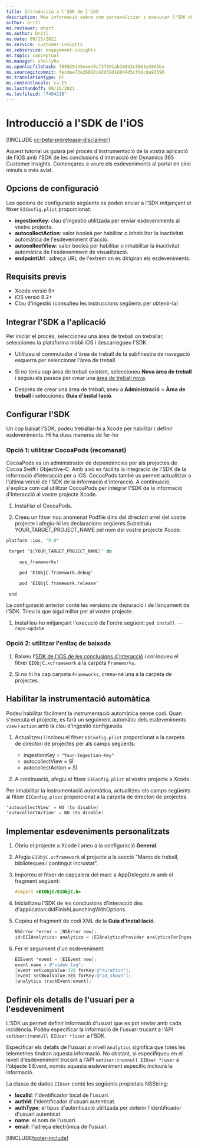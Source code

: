 ```yaml
---
title: Introducció a l'SDK de l'iOS
description: Més informació sobre com personalitzar i executar l'SDK de l'iOS
author: britl
ms.reviewer: mhart
ms.author: britl
ms.date: 09/15/2021
ms.service: customer-insights
ms.subservice: engagement-insights
ms.topic: conceptual
ms.manager: shellyha
ms.openlocfilehash: f05929435eeee9cf3f891ab18842c5861e39d5ba
ms.sourcegitcommit: fecdee73e26816c42d39d160d4d5cfb6c8a91596
ms.translationtype: HT
ms.contentlocale: ca-ES
ms.lasthandoff: 09/15/2021
ms.locfileid: "7494218"
---
```

# <a name="get-started-with-the-ios-sdk"></a>Introducció a l'SDK de l'iOS

[!INCLUDE [cc-beta-prerelease-disclaimer](includes/cc-beta-prerelease-disclaimer.md)]

Aquest tutorial us guiarà pel procés d'instrumentació de la vostra aplicació de l'iOS amb l'SDK de les conclusions d'interacció del Dynamics 365 Customer Insights. Començareu a veure els esdeveniments al portal en cinc minuts o més aviat.

## <a name="configuration-options"></a>Opcions de configuració

Les opcions de configuració següents es poden enviar a l'SDK mitjançant el fitxer `EIConfig.plist` proporcionat:

- **ingestionKey**: clau d'ingestió utilitzada per enviar esdeveniments al vostre projecte.
- **autocollectAction**: valor booleà per habilitar o inhabilitar la inactivitat automàtica de l'esdeveniment d'acció.
- **autocollectView**: valor booleà per habilitar o inhabilitar la inactivitat automàtica de l'esdeveniment de visualització.
- **endpointUrl** : adreça URL de l'extrem on es dirigiran els esdeveniments.

## <a name="prerequisites"></a>Requisits previs

- Xcode versió 9+
- iOS versió 8.2+
- Clau d'ingestió (consulteu les instruccions següents per obtenir-la)

## <a name="integrate-the-sdk-into-your-application"></a>Integrar l'SDK a l'aplicació

Per iniciar el procés, seleccioneu una àrea de treball on treballar, seleccioneu la plataforma mòbil iOS i descarregueu l'SDK.

- Utilitzeu el commutador d'àrea de treball de la subfinestra de navegació esquerra per seleccionar l'àrea de treball.

- Si no teniu cap àrea de treball existent, seleccioneu **Nova àrea de treball** i seguiu els passos per crear una [àrea de treball nova](create-workspace.md).

- Després de crear una àrea de treball, aneu a **Administració** > **Àrea de treball** i seleccioneu **Guia d'instal·lació**.

## <a name="configure-the-sdk"></a>Configurar l'SDK

Un cop baixat l'SDK, podeu treballar-hi a Xcode per habilitar i definir esdeveniments. Hi ha dues maneres de fer-ho

### <a name="option-1-using-cocoapods-recommended"></a>Opció 1: utilitzar CocoaPods (recomanat)
CocoaPods es un administrador de dependències per als projectes de Cocoa Swift i Objective-C. Amb això es facilita la integració de l'SDK de la informació d'interacció per a iOS. CocoaPods també us permet actualitzar a l'última versió de l'SDK de la informació d'interacció. A continuació, s'explica com cal utilitzar CocoaPods per integrar l'SDK de la informació d'interacció al vostre projecte Xcode. 

1. Instal·lar el CocoaPods. 

1. Creeu un fitxer nou anomenat Podfile dins del directori arrel del vostre projecte i afegiu-hi les declaracions següents.Substituïu YOUR_TARGET_PROJECT_NAME pel nom del vostre projecte Xcode. 
```objectivec
platform :ios, '9.0'  

 target '${YOUR_TARGET_PROJECT_NAME}' do 

     use_frameworks!   

     pod 'EIObjC.framework.debug' 

     pod 'EIObjC.framework.release' 

 end 
```
La configuració anterior conté les versions de depuració i de llançament de l'SDK. Trieu la que sigui millor per al vostre projecte.

1. Instal·leu-ho mitjançant l'execució de l'ordre següent: `pod install --repo-update `

### <a name="option-2-using-download-link"></a>Opció 2: utilitzar l'enllaç de baixada

1. Baixeu l'[SDK de l'iOS de les conclusions d'interacció](https://download.pi.dynamics.com/sdk/EI-SDKs/ei-ios-sdk.zip) i col·loqueu el fitxer `EIObjC.xcframework` a la carpeta `Frameworks`.

1. Si no hi ha cap carpeta `Frameworks`, creeu-ne una a la carpeta de projectes.

## <a name="enable-auto-instrumentation"></a>Habilitar la instrumentació automàtica
 
Podeu habilitar fàcilment la instrumentació automàtica sense codi. Quan s'executa el projecte, es farà un seguiment automàtic dels esdeveniments `view` i `action` amb la clau d'ingestió configurada. 

1. Actualitzeu i incloeu el fitxer `EIConfig.plist` proporcionat a la carpeta de directori de projectes per als camps següents:
    - ingestionKey = `"Your-Ingestion-Key"`
    - autocollectView = SÍ
    - autocollectAction = SÍ

2. A continuació, afegiu el fitxer `EIConfig.plist` al vostre projecte a Xcode. 



Per inhabilitar la instrumentació automàtica, actualitzeu els camps següents al fitxer `EIConfig.plist` proporcionat a la carpeta de directori de projectes. 

```objectivec
'autocollectView' = NO (to disable)
'autocollectAction' = NO (to disable)
```


## <a name="implement-custom-events"></a>Implementar esdeveniments personalitzats

1. Obriu el projecte a Xcode i aneu a la configuració **General**. 
1. Afegiu `EIObjC.xcframework` al projecte a la secció "Marcs de treball, biblioteques i contingut incrustat".

1. Importeu el fitxer de capçalera del marc a AppDelegate.m amb el fragment següent:

    ```objectivec
    #import <EIObjC/EIObjC.h>
    ```

1. Inicialitzeu l'SDK de les conclusions d'interacció des d'application:didFinishLaunchingWithOptions.
1. Copieu el fragment de codi XML de la **Guia d'instal·lació**.

    ```objectivec
    NSError *error = [NSError new];
    id<EIIAnalytics> analytics = [EIAnalyticsProvider analyticsForIngestionKey:nil error:&error];
    ```

1. Fer el seguiment d'un esdeveniment:

    ```objectivec
    EIEvent *event = [EIEvent new];
    event.name = @"video.log";
    [event setLongValue:320 forKey:@"duration"];
    [event setBoolValue:YES forKey:@"ad_shown"];
    [analytics trackEvent:event];
    ```

## <a name="set-user-details-for-your-event"></a>Definir els detalls de l'usuari per a l'esdeveniment

L'SDK us permet definir informació d'usuari que es pot enviar amb cada incidència. Podeu especificar la informació de l'usuari trucant a l'API `setUser:(nonnull EIUser *)user` a l'SDK.

Especificar els detalls de l'usuari al nivell `Analytics` significa que totes les telemetries tindran aquesta informació. No obstant, si especifiqueu en el nivell d'esdeveniment trucant a l'API `setUser:(nonnull EIUser *)user` a l'objecte EIEvent, només aquesta esdeveniment específic inclourà la informació.

La classe de dades `EIUser` conté les següents propietats NSString:

- **localId**: l'identificador local de l'usuari.
- **authId**: l'identificador d'usuari autenticat.
- **authType**: el tipus d'autenticació utilitzada per obtenir l'identificador d'usuari autenticat.
- **name**: el nom de l'usuari.
- **email**: l'adreça electrònica de l'usuari.


[!INCLUDE[footer-include](../includes/footer-banner.md)]
